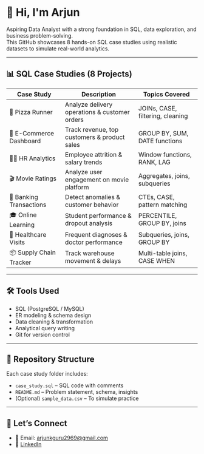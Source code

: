 # 👋 Hi, I'm Arjun

Aspiring Data Analyst with a strong foundation in SQL, data exploration, and business problem-solving.  
This GitHub showcases 8 hands-on SQL case studies using realistic datasets to simulate real-world analytics.

---

## 📊 SQL Case Studies (8 Projects)

| Case Study | Description | Topics Covered |
|------------|-------------|----------------|
| 🍕 Pizza Runner | Analyze delivery operations & customer orders | JOINs, CASE, filtering, cleaning |
| 🛒 E-Commerce Dashboard | Track revenue, top customers & product sales | GROUP BY, SUM, DATE functions |
| 🧑‍💼 HR Analytics | Employee attrition & salary trends | Window functions, RANK, LAG |
| 🎬 Movie Ratings | Analyze user engagement on movie platform | Aggregates, joins, subqueries |
| 🏦 Banking Transactions | Detect anomalies & customer behavior | CTEs, CASE, pattern matching |
| 🎓 Online Learning | Student performance & dropout analysis | PERCENTILE, GROUP BY, joins |
| 🏥 Healthcare Visits | Frequent diagnoses & doctor performance | Subqueries, joins, GROUP BY |
| 📦 Supply Chain Tracker | Track warehouse movement & delays | Multi-table joins, CASE WHEN |

---

## 🛠️ Tools Used
- SQL (PostgreSQL / MySQL)
- ER modeling & schema design
- Data cleaning & transformation
- Analytical query writing
- Git for version control

---

## 📂 Repository Structure

Each case study folder includes:
- `case_study.sql` – SQL code with comments
- `README.md` – Problem statement, schema, insights
- (Optional) `sample_data.csv` – To simulate practice

---

## 📌 Let’s Connect
- 📧 Email: arjunkguru2969@gmail.com
- 💼 [LinkedIn](www.linkedin.com/in/arjun-analytics)
